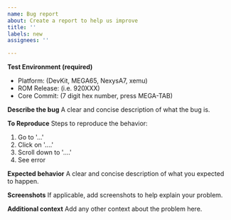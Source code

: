 ```yaml
---
name: Bug report
about: Create a report to help us improve
title: ''
labels: new
assignees: ''

---
```


**Test Environment (required)**
 - Platform: (DevKit, MEGA65, NexysA7, xemu)
 - ROM Release: (i.e. 920XXX)
 - Core Commit: (7 digit hex number, press MEGA-TAB)

**Describe the bug**
A clear and concise description of what the bug is.

**To Reproduce**
Steps to reproduce the behavior:
1. Go to '...'
2. Click on '....'
3. Scroll down to '....'
4. See error

**Expected behavior**
A clear and concise description of what you expected to happen.

**Screenshots**
If applicable, add screenshots to help explain your problem.

**Additional context**
Add any other context about the problem here.
